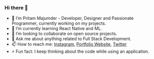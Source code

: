 ### Hi there 👋

- 🔭 I’m Pritam Majumder - Developer, Designer and Passionate Programmer, currently working on my projects.
- 🌱 I’m currently learning React Native and ML.
- 👯 I’m looking to collaborate on open source projects.
- 💬 Ask me about anything related to Full Stack Development.
- 📫 How to reach me: [Instagram](https://www.instagram.com/ucpritam/), [Portfolio Website](https://ucpritam.github.io), [Twitter](https://twitter.com/ucpritam)
- ⚡ Fun fact: I keep thinking about the code while using an application.
